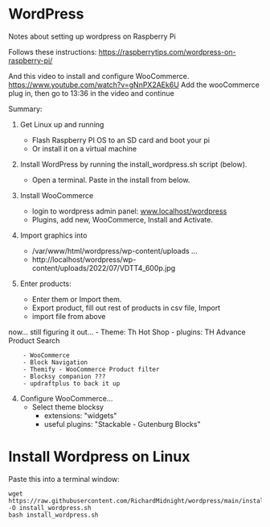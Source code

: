 # WordPress

Notes about setting up wordpress on Raspberry Pi

Follows these instructions:  https://raspberrytips.com/wordpress-on-raspberry-pi/

And this video to install and configure WooCommerce.  https://www.youtube.com/watch?v=gNnPX2AEk6U
Add the wooCommerce plug in, then go to 13:36 in the video and continue

Summary:
1) Get Linux up and running
    - Flash Raspberry PI OS to an SD card and boot your pi
    - Or install it on a virtual machine
    
2) Install WordPress by running the install_wordpress.sh script (below).
    - Open a terminal.  Paste in the install from below.

3) Install WooCommerce
    - login to wordpress admin panel: www.localhost/wordpress
    - Plugins, add new, WooCommerce, Install and Activate.
    
4) Import graphics into
    - /var/www/html/wordpress/wp-content/uploads ...
    - http://localhost/wordpress/wp-content/uploads/2022/07/VDTT4_600p.jpg


5) Enter products:
    - Enter them or Import them.
    - Export product, fill out rest of products in csv file, Import
    - import file from above  
    
    
 now... still figuring it out...
    - Theme: Th Hot Shop
    - plugins: TH Advance Product Search
 
 
 
        - WooCommerce  
        - Block Navigation
        - Themify - WooCommerce Product filter
        - Blocksy companion ???
        - updraftplus to back it up

4) Configure WooCommerce...
    - Select theme blocksy
        - extensions: "widgets"
        - useful plugins: "Stackable - Gutenburg Blocks"



    
    


# Install Wordpress on Linux

Paste this into a terminal window:

    
    wget https://raw.githubusercontent.com/RichardMidnight/wordpress/main/install_wordpress.sh -O install_wordpress.sh
    bash install_wordpress.sh
 
